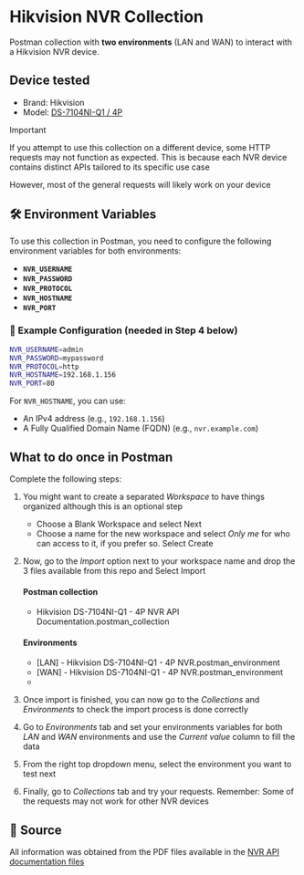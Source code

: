 # Hikvision NVR Collection

Postman collection with **two environments** (LAN and WAN) to interact with a Hikvision NVR device.

## Device tested

- Brand: Hikvision
- Model: [DS-7104NI-Q1 / 4P](https://www.hikvision.com/es-la/products/IP-Products/Network-Video-Recorders/Value-Series/ds-7104ni-q1-4p/)

> [!IMPORTANT]
> If you attempt to use this collection on a different device, some HTTP requests may not function as expected. This is because each NVR device contains distinct APIs tailored to its specific use case
> 
> However, most of the general requests will likely work on your device

## 🛠️ Environment Variables

To use this collection in Postman, you need to configure the following environment variables for both environments:

- **`NVR_USERNAME`**  
- **`NVR_PASSWORD`**  
- **`NVR_PROTOCOL`**  
- **`NVR_HOSTNAME`**  
- **`NVR_PORT`**

### 🔧 Example Configuration (needed in Step 4 below)

```bash
NVR_USERNAME=admin
NVR_PASSWORD=mypassword
NVR_PROTOCOL=http
NVR_HOSTNAME=192.168.1.156
NVR_PORT=80
```

For `NVR_HOSTNAME`, you can use:

- An IPv4 address (e.g., `192.168.1.156`)
- A Fully Qualified Domain Name (FQDN) (e.g., `nvr.example.com`)

## What to do once in Postman

Complete the following steps:

1. You might want to create a separated *Workspace* to have things organized although this is an optional step
    - Choose a Blank Workspace and select Next
    - Choose a name for the new workspace and select *Only me* for who can access to it, if you prefer so. Select Create

2. Now, go to the *Import* option next to your workspace name and drop the 3 files available from this repo and Select Import

    #### Postman collection

    * Hikvision DS-7104NI-Q1 - 4P NVR API Documentation.postman_collection

    #### Environments

    * [LAN] - Hikvision DS-7104NI-Q1 - 4P NVR.postman_environment
    * [WAN] - Hikvision DS-7104NI-Q1 - 4P NVR.postman_environment
    * 
3. Once import is finished, you can now go to the *Collections* and *Environments* to check the import process is done correctly

4. Go to *Environments* tab and set your environments variables for both *LAN* and *WAN* environments and use the *Current value* column to fill the data
   
5. From the right top dropdown menu, select the environment you want to test next

6. Finally, go to *Collections* tab and try your requests. Remember: Some of the requests may not work for other NVR devices

## 📂 Source

All information was obtained from the PDF files available in the [NVR API documentation files](./NVR%20API%20documentation%20files/)